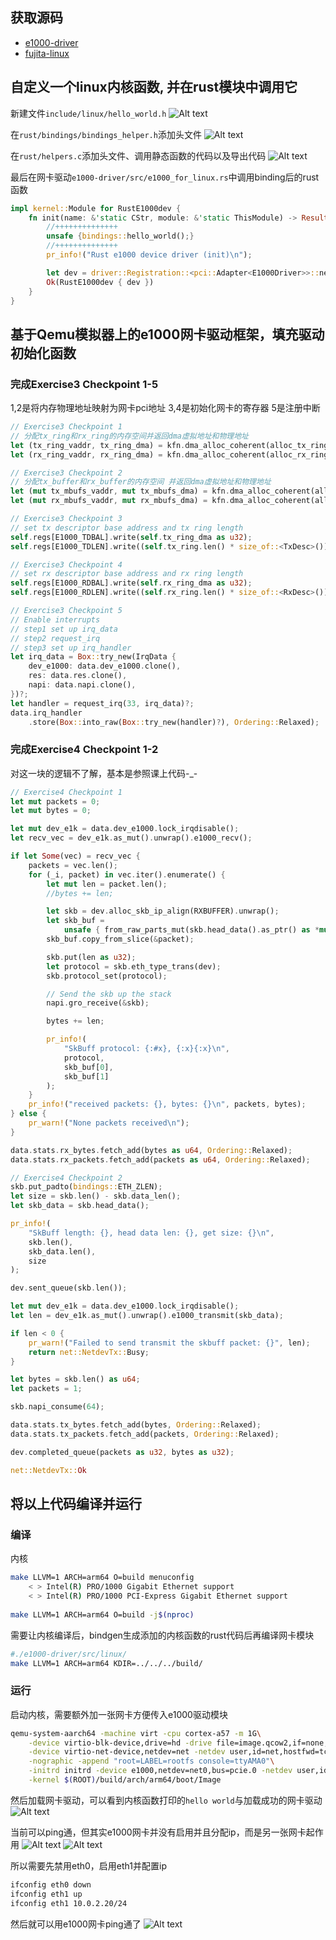 ## 获取源码
- [e1000-driver](https://github.com/yuoo655/e1000-driver)
- [fujita-linux](https://github.com/fujita/linux/tree/rust-e1000)

## 自定义一个linux内核函数, 并在rust模块中调用它
新建文件`include/linux/hello_world.h`
![Alt text](screenshot/e3-hello_world.png)

在`rust/bindings/bindings_helper.h`添加头文件
![Alt text](screenshot/e3-bindings_helper.png)

在`rust/helpers.c`添加头文件、调用静态函数的代码以及导出代码
![Alt text](screenshot/e3-helpers.png)

最后在网卡驱动`e1000-driver/src/e1000_for_linux.rs`中调用binding后的rust函数
```rs
impl kernel::Module for RustE1000dev {
    fn init(name: &'static CStr, module: &'static ThisModule) -> Result<Self> {
        //++++++++++++++
        unsafe {bindings::hello_world();}
        //++++++++++++++
        pr_info!("Rust e1000 device driver (init)\n");

        let dev = driver::Registration::<pci::Adapter<E1000Driver>>::new_pinned(name, module)?;
        Ok(RustE1000dev { dev })
    }
}
```

## 基于Qemu模拟器上的e1000网卡驱动框架，填充驱动初始化函数
### 完成Exercise3 Checkpoint 1-5
1,2是将内存物理地址映射为网卡pci地址
3,4是初始化网卡的寄存器
5是注册中断
```rs
// Exercise3 Checkpoint 1
// 分配tx_ring和rx_ring的内存空间并返回dma虚拟地址和物理地址
let (tx_ring_vaddr, tx_ring_dma) = kfn.dma_alloc_coherent(alloc_tx_ring_pages);
let (rx_ring_vaddr, rx_ring_dma) = kfn.dma_alloc_coherent(alloc_rx_ring_pages);

// Exercise3 Checkpoint 2
// 分配tx_buffer和rx_buffer的内存空间 并返回dma虚拟地址和物理地址
let (mut tx_mbufs_vaddr, mut tx_mbufs_dma) = kfn.dma_alloc_coherent(alloc_tx_buffer_pages);
let (mut rx_mbufs_vaddr, mut rx_mbufs_dma) = kfn.dma_alloc_coherent(alloc_rx_buffer_pages);

// Exercise3 Checkpoint 3
// set tx descriptor base address and tx ring length
self.regs[E1000_TDBAL].write(self.tx_ring_dma as u32);
self.regs[E1000_TDLEN].write((self.tx_ring.len() * size_of::<TxDesc>()) as u32);

// Exercise3 Checkpoint 4
// set rx descriptor base address and rx ring length
self.regs[E1000_RDBAL].write(self.rx_ring_dma as u32);
self.regs[E1000_RDLEN].write((self.rx_ring.len() * size_of::<RxDesc>()) as u32);

// Exercise3 Checkpoint 5
// Enable interrupts
// step1 set up irq_data
// step2 request_irq
// step3 set up irq_handler
let irq_data = Box::try_new(IrqData {
    dev_e1000: data.dev_e1000.clone(),
    res: data.res.clone(),
    napi: data.napi.clone(),
})?;
let handler = request_irq(33, irq_data)?;
data.irq_handler
    .store(Box::into_raw(Box::try_new(handler)?), Ordering::Relaxed);
```

### 完成Exercise4 Checkpoint 1-2
对这一块的逻辑不了解，基本是参照课上代码-_-
```rs
// Exercise4 Checkpoint 1
let mut packets = 0;
let mut bytes = 0;

let mut dev_e1k = data.dev_e1000.lock_irqdisable();
let recv_vec = dev_e1k.as_mut().unwrap().e1000_recv();

if let Some(vec) = recv_vec {
    packets = vec.len();
    for (_i, packet) in vec.iter().enumerate() {
        let mut len = packet.len();
        //bytes += len;

        let skb = dev.alloc_skb_ip_align(RXBUFFER).unwrap();
        let skb_buf =
            unsafe { from_raw_parts_mut(skb.head_data().as_ptr() as *mut u8, len) };
        skb_buf.copy_from_slice(&packet);

        skb.put(len as u32);
        let protocol = skb.eth_type_trans(dev);
        skb.protocol_set(protocol);

        // Send the skb up the stack
        napi.gro_receive(&skb);

        bytes += len;

        pr_info!(
            "SkBuff protocol: {:#x}, {:x}{:x}\n",
            protocol,
            skb_buf[0],
            skb_buf[1]
        );
    }
    pr_info!("received packets: {}, bytes: {}\n", packets, bytes);
} else {
    pr_warn!("None packets received\n");
}

data.stats.rx_bytes.fetch_add(bytes as u64, Ordering::Relaxed);
data.stats.rx_packets.fetch_add(packets as u64, Ordering::Relaxed);

// Exercise4 Checkpoint 2
skb.put_padto(bindings::ETH_ZLEN);
let size = skb.len() - skb.data_len();
let skb_data = skb.head_data();

pr_info!(
    "SkBuff length: {}, head data len: {}, get size: {}\n",
    skb.len(),
    skb_data.len(),
    size
);

dev.sent_queue(skb.len());

let mut dev_e1k = data.dev_e1000.lock_irqdisable();
let len = dev_e1k.as_mut().unwrap().e1000_transmit(skb_data);

if len < 0 {
    pr_warn!("Failed to send transmit the skbuff packet: {}", len);
    return net::NetdevTx::Busy;
}

let bytes = skb.len() as u64;
let packets = 1;

skb.napi_consume(64);

data.stats.tx_bytes.fetch_add(bytes, Ordering::Relaxed);
data.stats.tx_packets.fetch_add(packets, Ordering::Relaxed);

dev.completed_queue(packets as u32, bytes as u32);

net::NetdevTx::Ok
```

## 将以上代码编译并运行
### 编译
内核
```sh
make LLVM=1 ARCH=arm64 O=build menuconfig
    < > Intel(R) PRO/1000 Gigabit Ethernet support
    < > Intel(R) PRO/1000 PCI-Express Gigabit Ethernet support
    
make LLVM=1 ARCH=arm64 O=build -j$(nproc)
```

需要让内核编译后，bindgen生成添加的内核函数的rust代码后再编译网卡模块
```sh
#./e1000-driver/src/linux/
make LLVM=1 ARCH=arm64 KDIR=../../../build/
```

### 运行
启动内核，需要额外加一张网卡方便传入e1000驱动模块
```sh
qemu-system-aarch64 -machine virt -cpu cortex-a57 -m 1G\
    -device virtio-blk-device,drive=hd -drive file=image.qcow2,if=none,id=hd\
    -device virtio-net-device,netdev=net -netdev user,id=net,hostfwd=tcp::22222-:22\
    -nographic -append "root=LABEL=rootfs console=ttyAMA0"\
    -initrd initrd -device e1000,netdev=net0,bus=pcie.0 -netdev user,id=net0\
    -kernel $(ROOT)/build/arch/arm64/boot/Image
```
然后加载网卡驱动，可以看到内核函数打印的`hello world`与加载成功的网卡驱动
![Alt text](screenshot/e3-result.png)

当前可以ping通，但其实e1000网卡并没有启用并且分配ip，而是另一张网卡起作用
![Alt text](screenshot/e3-ping.png)
![Alt text](screenshot/e3-start_ip.png)

所以需要先禁用eth0，启用eth1并配置ip
```sh
ifconfig eth0 down
ifconfig eth1 up
ifconfig eth1 10.0.2.20/24
```

然后就可以用e1000网卡ping通了
![Alt text](screenshot/e3-finish.png)